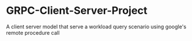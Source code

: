 # GRPC-Client-Server-Project
A client server model that serve a workload query scenario using google's remote procedure call
